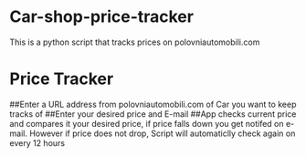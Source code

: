# Car-shop-price-tracker
This is a python script that tracks prices on polovniautomobili.com
# Price Tracker
##Enter a URL address from polovniautomobili.com of Car you want to keep tracks of
##Enter your desired price and E-mail
##App checks current price and compares it your desired price, if price falls down you get notifed on e-mail. However if price does not drop, Script will automaticlly check again on every 12 hours

